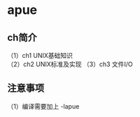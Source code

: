 <!--
 * @Author: your name
 * @Date: 2020-01-20 17:28:49
 * @LastEditTime : 2020-01-21 22:27:32
 * @LastEditors  : Please set LastEditors
 * @Description: In User Settings Edit
 * @FilePath: /apue/README.md
 -->
# apue
## ch简介
（1）ch1 UNIX基础知识  
（2）ch2 UNIX标准及实现
（3）ch3 文件I/O
## 注意事项
（1）编译需要加上 -lapue

